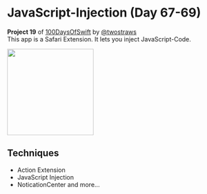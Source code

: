 # JavaScript-Injection (Day 67-69)

**Project 19** of [100DaysOfSwift](https://www.hackingwithswift.com/100) by [@twostraws](https://github.com/twostraws)\
This app is a Safari Extension. It lets you inject JavaScript-Code.

<img src="images/javaInjection.gif" width="200">

## Techniques
- Action Extension
- JavaScript Injection
- NoticationCenter
and more...
